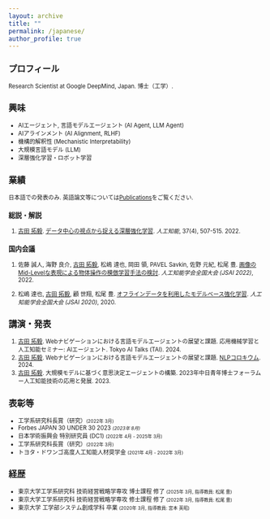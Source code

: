 ```yaml
---
layout: archive
title: ""
permalink: /japanese/
author_profile: true
---
```


<span style="font-size: 80%;">

## プロフィール
Research Scientist at Google DeepMind, Japan. 博士（工学）.


## 興味
- AIエージェント, 言語モデルエージェント (AI Agent, LLM Agent)
- AIアラインメント (AI Alignment, RLHF)
- 機構的解釈性 (Mechanistic Interpretability)
- 大規模言語モデル (LLM)
- 深層強化学習・ロボット学習


## 業績

日本語での発表のみ. 英語論文等については[Publications](./publications.md)をご覧ください.

### 総説・解説
1. <u>古田 拓毅</u>. [データ中心の視点から捉える深層強化学習](https://www.jstage.jst.go.jp/article/jjsai/37/4/37_507/_article/-char/ja/). _人工知能_, 37(4), 507-515. 2022.

### 国内会議
1. 佐藤 誠人, 海野 良介, <u>古田 拓毅</u>, 松嶋 達也, 岡田 領, PAVEL Savkin, 佐野 元紀, 松尾 豊. [画像のMid-Levelな表現による物体操作の模倣学習手法の検討](https://www.jstage.jst.go.jp/article/pjsai/JSAI2022/0/JSAI2022_3L4GS803/_article/-char/ja). _人工知能学会全国大会 (JSAI 2022)_, 2022.

1. 松嶋 達也, <u>古田 拓毅</u>, 顧 世翔, 松尾 豊. [オフラインデータを利用したモデルベース強化学習](https://www.jstage.jst.go.jp/article/pjsai/JSAI2020/0/JSAI2020_2D5OS18b03/_article/-char/ja/). _人工知能学会全国大会 (JSAI 2020)_, 2020.

## 講演・発表
1. <u>古田 拓毅</u>. Webナビゲーションにおける言語モデルエージェントの展望と課題. 応用機械学習と人工知能セミナー: AIエージェント. Tokyo AI Talks (TAI). 2024.
1. <u>古田 拓毅</u>. Webナビゲーションにおける言語モデルエージェントの展望と課題. [NLPコロキウム](https://nlp-colloquium-jp.github.io/schedule/2024-05-15_hiroki-furuta/). 2024.
1. <u>古田 拓毅</u>. 大規模モデルに基づく意思決定エージェントの構築. 2023年中日青年博士フォーラム ー人工知能技術の応用と発展. 2023.

## 表彰等
- 工学系研究科長賞（研究）<span style="font-size: 80%;">(2022年 3月)</span>
- Forbes JAPAN 30 UNDER 30 2023 <span style="font-size: 80%;">_(2023年 8月)_</span>
- 日本学術振興会 特別研究員 (DC1) <span style="font-size: 80%;">(2022年 4月 - 2025年 3月)</span>
- 工学系研究科長賞（研究）<span style="font-size: 80%;">(2022年 3月)</span>
- トヨタ・ドワンゴ高度人工知能人材奨学金 <span style="font-size: 80%;">(2021年 4月 - 2022年 3月)</span>


## 経歴
- 東京大学工学系研究科 技術経営戦略学専攻 博士課程 修了 <span style="font-size: 80%;">(2025年 3月, 指導教員: 松尾 豊)</span>
- 東京大学工学系研究科 技術経営戦略学専攻 修士課程 修了 <span style="font-size: 80%;">(2022年 3月, 指導教員: 松尾 豊)</span>
- 東京大学 工学部システム創成学科 卒業 <span style="font-size: 80%;">(2020年 3月, 指導教員: 宮本 英昭)</span>
